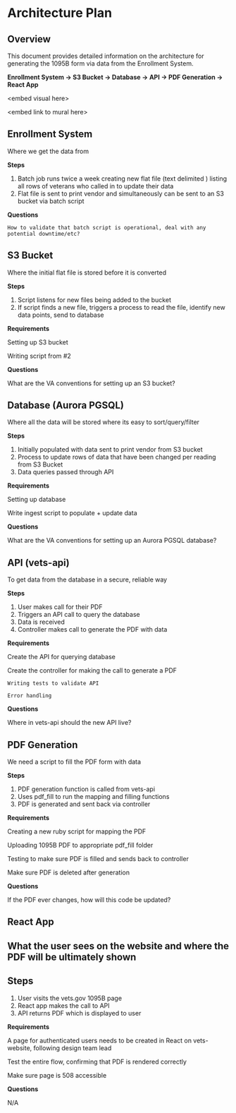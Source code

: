 

<h1>Architecture Plan</h1>


<h2>Overview</h2>


<p>
This document provides detailed information on the architecture for generating the 1095B form via data from the Enrollment System. 
</p>
<p>
<strong>Enrollment System -> S3 Bucket -> Database -> API -> PDF Generation -> React App </strong>
</p>
<p>
&lt;embed visual here> 
</p>
<p>
&lt;embed link to mural here> 
</p>
<h2>Enrollment System</h2>


<p>
Where we get the data from 
</p>
<p>
<strong>Steps</strong>
</p>
<ol>

<li>Batch job runs twice a week creating new flat file (text delimited ) listing all rows of veterans who called in to update their data 

<li>Flat file is sent to print vendor and simultaneously can be sent to an S3 bucket via batch script 
</li>
</ol>
<p>
<strong>Questions</strong>
</p>
<p>

    How to validate that batch script is operational, deal with any potential downtime/etc?
</p>
<h2>S3 Bucket</h2>


<p>
Where the initial flat file is stored before it is converted
</p>
<p>
<strong>Steps</strong>
</p>
<ol>

<li>Script listens for new files being added to the bucket

<li>If script finds a new file, triggers a process to read the file, identify new data points, send to database
</li>
</ol>
<p>
<strong>Requirements</strong>
</p>
<p>
Setting up S3 bucket
</p>
<p>
Writing script  from #2
</p>
<p>
<strong>Questions </strong>
</p>
<p>
	What are the VA conventions for setting up an S3 bucket? 
</p>
<h2>Database (Aurora PGSQL)</h2>


<p>
Where all the data will be stored where its easy to sort/query/filter 
</p>
<p>
<strong>Steps</strong>
</p>
<ol>

<li>Initially populated with data sent to print vendor from S3 bucket

<li>Process to update rows of data that have been changed per reading from S3 Bucket

<li>Data queries passed through API 
</li>
</ol>
<p>
<strong>Requirements</strong>
</p>
<p>
	Setting up database 
</p>
<p>
	Write ingest script to populate + update data 
</p>
<p>
<strong>Questions</strong> 
</p>
<p>
	What are the VA conventions for setting up an Aurora PGSQL database? 
</p>
<h2>API (vets-api)</h2>


<p>
To get data from the database in a secure, reliable way 
</p>
<p>
<strong>	</strong>
</p>
<p>
<strong>Steps </strong>
</p>
<ol>

<li>User makes call for their PDF

<li>Triggers an API call to query the database 

<li>Data is received

<li>Controller makes call to generate the PDF with data
</li>
</ol>
<p>
<strong>Requirements</strong>
</p>
<p>
	Create the API for querying database
</p>
<p>
	Create the controller for making the call to generate a PDF
</p>
<p>

    Writing tests to validate API 
</p>
<p>

    Error handling
</p>
<p>
<strong>Questions </strong>
</p>
<p>
Where in vets-api should the new API live? 
</p>
<h2>PDF Generation </h2>


<p>
We need a script to fill the PDF form with data
</p>
<p>
<strong>Steps </strong>
</p>
<ol>

<li>PDF generation function is called from vets-api

<li>Uses pdf_fill to run the mapping and filling functions 

<li>PDF is generated and sent back via controller
</li>
</ol>
<p>
<strong>Requirements </strong>
</p>
<p>
	Creating a new ruby script for mapping the PDF
</p>
<p>
	Uploading 1095B PDF to appropriate pdf_fill folder
</p>
<p>
	Testing to make sure PDF is filled and sends back to controller
</p>
<p>
	Make sure PDF is deleted after generation
</p>
<p>
<strong>Questions</strong>
</p>
<p>
If the PDF ever changes, how will this code be updated? 
</p>
<p>
<strong> 	</strong>
</p>
<h2>React App</h2>


<h2>What the user sees on the website and where the PDF will be ultimately shown </h2>


<h2><strong>Steps </strong> </h2>


<ol>

<li>User visits the vets.gov 1095B page

<li>React app makes the call to API 

<li>API returns PDF which is displayed to user
</li>
</ol>
<p>
<strong>Requirements  </strong>
</p>
<p>
A page for authenticated users needs to be created in React on vets-website, following design team lead
</p>
<p>
	Test the entire flow, confirming that PDF is rendered correctly
</p>
<p>
	Make sure page is 508 accessible 
</p>
<p>
<strong>Questions </strong>
</p>
<p>
<strong>	</strong>N/A
</p>
